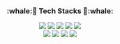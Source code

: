 <h3 align = "center"> :whale:🌱 Tech Stacks 🌱:whale: </h3>
<p align = "center">
<img src="https://img.shields.io/badge/javascript-F7DF1E?style=flat-square&logo=javascript&logoColor=white"/></a>
<img src="https://img.shields.io/badge/JAVA-007396?style=flat-square&logo=JAVA&logoColor=white"/></a>
<img src="https://img.shields.io/badge/Python-3766AB?style=flat-square&logo=Python&logoColor=white"/></a>
<img src="https://img.shields.io/badge/SpringBoot-6DB33F?style=flat-square&logo=Spring&logoColor=white"/></a>
<img src="https://img.shields.io/badge/C-A8B9CC?style=flat-square&logo=C&logoColor=white"/></a></br>
<img src="https://img.shields.io/badge/Mysql-4479A1?style=flat-square&logo=Mysql&logoColor=white"/></a>
<img src="https://img.shields.io/badge/Oracle-F80000?style=flat-square&logo=Oracle&logoColor=white"/></a>
<img src="https://img.shields.io/badge/MongoDB-47A248?style=flat-square&logo=MongoDB&logoColor=white"/></a>
<img src="https://img.shields.io/badge/FireBase-FFCA28?style=flat-square&logo=FireBase&logoColor=white"/></a>
</br>
</p>





<!--

![Anurag's GitHub stats](https://github-readme-stats.vercel.app/api?username=jisilver428&show_icons=true&theme=radical)
### Hi there 👋
**jisilver428/jisilver428** is a ✨ _special_ ✨ repository because its `README.md` (this file) appears on your GitHub profile.
## 0818 
Here are some ideas to get you started:
- 🔭 I’m currently working on ...
- 🌱 I’m currently learning ...
- 👯 I’m looking to collaborate on ...
- 🤔 I’m looking for help with ...
- 💬 Ask me about ...
- 📫 
- 😄 
- ⚡ 

function solution(new_id) {
    var answer = '';
    new_id = new_id.toLowerCase();
    new_id = new_id.replace(/[`~!@#$%^&*()|+\=?;:'",<>\{\}\[\]\\\/]/gi, '');
    new_id = new_id.replace('..', '.');
    if(new_id.slice(0,1) == '.'){
        new_id = new_id.substr(1, new_id.length);
    }
    if(new_id.slice(0,-1) == '.'){
        new_id = new_id.substr(0, new_id.length-1);
    }
    if(new_id === ''){
        new_id = a;
    }
    if(new_id.length >= 16){
        new_id = new_id.substr(0, 15);
        if(new_id.slice(0,-1) == '.'){
            new_id = new_id.substr(0, new_id.length-1);
        }
    }
    if(new_id <= 2){
        var endChar = new_id.slice(0,-1);
        for(new_id.length ; new_id.length <= 3; new_id += endChar);
    }
    
    answer = new_id;
    return answer;
}프로그래머스 아이디만들기 
-->
